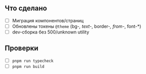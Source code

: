 ## Что сделано
- [ ] Миграция компонентов/страниц
- [ ] Обновлены токены `@theme` (bg-*, text-*, border-*, from-*, font-*)
- [ ] dev-сборка без 500/unknown utility

## Проверки
- [ ] `pnpm run typecheck`
- [ ] `pnpm run build`
